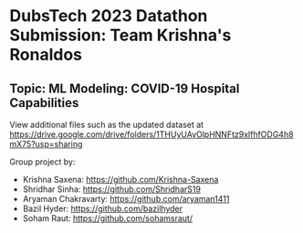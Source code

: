 # DubsTech 2023 Datathon Submission: Team Krishna's Ronaldos
## Topic: ML Modeling: COVID-19 Hospital Capabilities
View additional files such as the updated dataset at https://drive.google.com/drive/folders/1THUyUAyOlpHNNFtz9xlfhfODG4h8mX75?usp=sharing

Group project by:
- Krishna Saxena: https://github.com/Krishna-Saxena
- Shridhar Sinha: https://github.com/ShridharS19
- Aryaman Chakravarty: https://github.com/aryaman1411
- Bazil Hyder: https://github.com/bazilhyder
- Soham Raut: https://github.com/sohamsraut/
